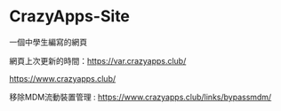 # CrazyApps-Site

一個中學生編寫的網頁

網頁上次更新的時間：https://var.crazyapps.club/

https://www.crazyapps.club/

移除MDM流動裝置管理 : https://www.crazyapps.club/links/bypassmdm/
